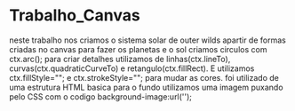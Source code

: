 # Trabalho_Canvas 
neste trabalho nos criamos o sistema solar de outer wilds apartir de formas criadas no canvas
para fazer os planetas e o sol criamos circulos com ctx.arc();
para criar detalhes utilizamos de linhas(ctx.lineTo), curvas(ctx.quadraticCurveTo) e retangulo(ctx.fillRect).
E utilizamos ctx.fillStyle=""; e ctx.strokeStyle=""; para mudar as cores.
foi utilizado de uma estrutura HTML basica
para o fundo utilizamos uma imagem puxando pelo CSS com o codigo background-image:url('');
